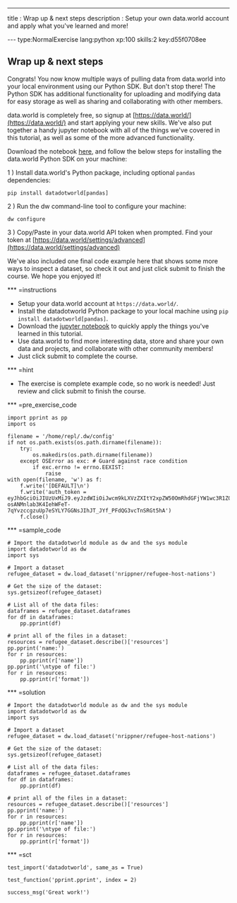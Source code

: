 ---
title       : Wrap up & next steps
description : Setup your own data.world account and apply what you've learned and more!

--- type:NormalExercise lang:python xp:100 skills:2 key:d55f0708ee
## Wrap up & next steps

Congrats! You now know multiple ways of pulling data from data.world into your local environment using our Python SDK. But don't stop there! The Python SDK has additional functionality for uploading and modifying data for easy storage as well as sharing and collaborating with other members. 

data.world is completely free, so signup at [https://data.world/](https://data.world/) and start applying your new skills. We've also put together a handy jupyter notebook with all of the things we've covered in this tutorial, as well as some of the more advanced functionality. 

Download the notebook [here](https://query.data.world/s/59dlfssv3zwf1k2l8k18gg9z3), and follow the below steps for installing the data.world Python SDK on your machine:

1 ) Install data.world's Python package, including optional `pandas` dependencies:

`pip install datadotworld[pandas]`

2 ) Run the dw command-line tool to configure your machine:

`dw configure`

3 ) Copy/Paste in your data.world API token when prompted. Find your token at [https://data.world/settings/advanced](https://data.world/settings/advanced)

We've also included one final code example here that shows some more ways to inspect a dataset, so check it out and just click submit to finish the course. We hope you enjoyed it!

*** =instructions
- Setup your data.world account at `https://data.world/`.
- Install the datadotworld Python package to your local machine using `pip install datadotworld[pandas]`.
- Download the [jupyter notebook](https://query.data.world/s/59dlfssv3zwf1k2l8k18gg9z3) to quickly apply the things you've learned in this tutorial.
- Use data.world to find more interesting data, store and share your own data and projects, and collaborate with other community members!
- Just click submit to complete the course.

*** =hint
- The exercise is complete example code, so no work is needed! Just review and click submit to finish the course.

*** =pre_exercise_code
```{python}
import pprint as pp
import os

filename = '/home/repl/.dw/config'
if not os.path.exists(os.path.dirname(filename)):
    try:
        os.makedirs(os.path.dirname(filename))
    except OSError as exc: # Guard against race condition
        if exc.errno != errno.EEXIST:
            raise
with open(filename, 'w') as f:
    f.write('[DEFAULT]\n')
    f.write('auth_token = eyJhbGciOiJIUzUxMiJ9.eyJzdWIiOiJwcm9kLXVzZXItY2xpZW50OmRhdGFjYW1wc3R1ZGVudCIsImlzcyI6ImFnZW50OmRhdGFjYW1wc3R1ZGVudDo6MmMzMTM4Y2YtMGJjNy00N2FmLTg1MWItMGE1YmQ3ZTlhYjliIiwiaWF0IjoxNDkzMjI5NjMwLCJyb2xlIjpbInVzZXJfYXBpX3JlYWQiXSwiZ2VuZXJhbC1wdXJwb3NlIjp0cnVlfQ.ISiCSEd1Zb5Ot40-osANMnlab3K4IehWFeT-7qYvzccgzuUp7eSYLY7GGNsJIhJT_JYf_PFdQG3vcTnSRGt5hA')
    f.close()
```

*** =sample_code
```{python}
# Import the datadotworld module as dw and the sys module
import datadotworld as dw
import sys

# Import a dataset
refugee_dataset = dw.load_dataset('nrippner/refugee-host-nations')

# Get the size of the dataset:
sys.getsizeof(refugee_dataset)

# List all of the data files:
dataframes = refugee_dataset.dataframes
for df in dataframes:
    pp.pprint(df)
    
# print all of the files in a dataset:
resources = refugee_dataset.describe()['resources']
pp.pprint('name:')
for r in resources:
    pp.pprint(r['name'])
pp.pprint('\ntype of file:')
for r in resources:
    pp.pprint(r['format'])

```

*** =solution
```{python}
# Import the datadotworld module as dw and the sys module
import datadotworld as dw
import sys

# Import a dataset
refugee_dataset = dw.load_dataset('nrippner/refugee-host-nations')

# Get the size of the dataset:
sys.getsizeof(refugee_dataset)

# List all of the data files:
dataframes = refugee_dataset.dataframes
for df in dataframes:
    pp.pprint(df)
    
# print all of the files in a dataset:
resources = refugee_dataset.describe()['resources']
pp.pprint('name:')
for r in resources:
    pp.pprint(r['name'])
pp.pprint('\ntype of file:')
for r in resources:
    pp.pprint(r['format'])
```

*** =sct
```{python}
test_import('datadotworld', same_as = True)

test_function('pprint.pprint', index = 2)

success_msg('Great work!')
```
